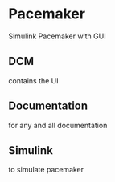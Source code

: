 # Pacemaker
Simulink Pacemaker with GUI

## DCM
contains the UI

## Documentation
for any and all documentation

## Simulink 
to simulate pacemaker